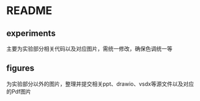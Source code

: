 #  README

## experiments

主要为实验部分相关代码以及对应图片，需统一修改，确保色调统一等

## figures

为实验部分以外的图片，整理并提交相关ppt、drawio、vsdx等源文件以及对应的Pdf图片











